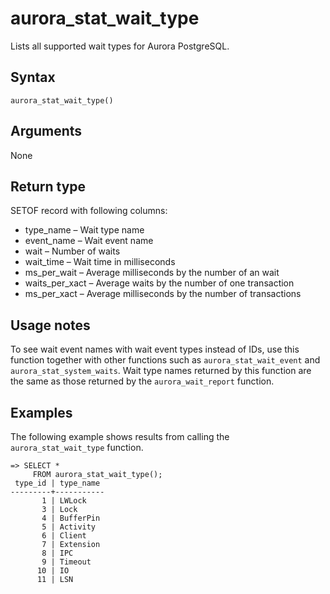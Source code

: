 # aurora\_stat\_wait\_type<a name="aurora_stat_wait_type"></a>

Lists all supported wait types for Aurora PostgreSQL\.

## Syntax<a name="aurora_stat_wait_type-syntax"></a>

 

```
aurora_stat_wait_type()
```

## Arguments<a name="aurora_stat_wait_type-arguments"></a>

None

## Return type<a name="aurora_stat_wait_type-return-type"></a>

SETOF record with following columns:
+ type\_name – Wait type name
+ event\_name – Wait event name
+ wait – Number of waits
+ wait\_time – Wait time in milliseconds 
+ ms\_per\_wait – Average milliseconds by the number of an wait
+ waits\_per\_xact – Average waits by the number of one transaction
+ ms\_per\_xact – Average milliseconds by the number of transactions

## Usage notes<a name="aurora_stat_wait_type-usage-notes"></a>

To see wait event names with wait event types instead of IDs, use this function together with other functions such as `aurora_stat_wait_event` and `aurora_stat_system_waits`\. Wait type names returned by this function are the same as those returned by the `aurora_wait_report` function\.

## Examples<a name="aurora_stat_wait_type-examples"></a>

The following example shows results from calling the `aurora_stat_wait_type` function\.

```
=> SELECT * 
     FROM aurora_stat_wait_type();     
 type_id | type_name
---------+-----------
       1 | LWLock
       3 | Lock
       4 | BufferPin
       5 | Activity
       6 | Client
       7 | Extension
       8 | IPC
       9 | Timeout
      10 | IO
      11 | LSN
```